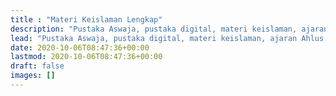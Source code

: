 ```yaml
---
title : "Materi Keislaman Lengkap"
description: "Pustaka Aswaja, pustaka digital, materi keislaman, ajaran Ahlus Sunnah Wal Jama'ah, koleksi sumber ilmiah, tulisan ulama terdahulu, panduan praktis ajaran islam, meningkatkan pemahaman Islam Sunni, sumber terpercaya."
lead: "Pustaka Aswaja, pustaka digital, materi keislaman, ajaran Ahlus Sunnah Wal Jama'ah, koleksi sumber ilmiah, tulisan ulama terdahulu, panduan praktis ajaran islam, meningkatkan pemahaman Islam Sunni, sumber terpercaya."
date: 2020-10-06T08:47:36+00:00
lastmod: 2020-10-06T08:47:36+00:00
draft: false
images: []
---
```

